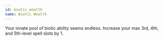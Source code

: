 ```yaml
---
id: biotic_wealth
name: Biotic Wealth
---
```

Your innate pool of biotic ability seems endless. Increase your max 3rd, 4th, and 5th-level spell slots by 1.